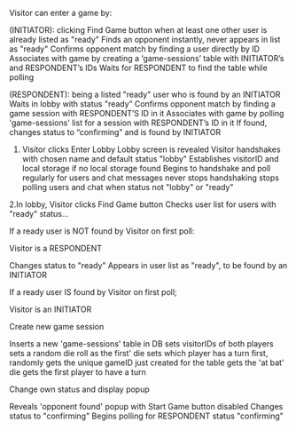 Visitor can enter a game by:

(INITIATOR): clicking Find Game button when at least one other user is already listed as "ready" 
Finds an opponent instantly, never appears in list as "ready"
Confirms opponent match by finding a user directly by ID
Associates with game by creating a ‘game-sessions’ table with INITIATOR’s and RESPONDENT’s IDs
Waits for RESPONDENT to find the table while polling

(RESPONDENT): being a listed "ready" user who is found by an INITIATOR
 Waits in lobby with status "ready”
Confirms opponent match by finding a game session with RESPONDENT’S ID in it
 Associates with game by polling 'game-sessions' list for a session with RESPONDENT’s ID in it
If found, changes status to “confirming” and is found by INITIATOR

1. Visitor clicks Enter Lobby
Lobby screen is revealed
Visitor handshakes with chosen name and default status "lobby"
Establishes visitorID and local storage if no local storage found
Begins to handshake and poll regularly for users and chat messages
never stops handshaking
stops polling users and chat when status not "lobby" or "ready"

2.In lobby,  Visitor clicks Find Game button
Checks user list for users with "ready" status…

If a  ready user is NOT found by Visitor on first poll:

Visitor is a RESPONDENT

 Changes status to "ready"
 Appears in user list as "ready", to be found by an INITIATOR

If a ready user IS found by Visitor on first poll;

Visitor is an INITIATOR

Create new game session

  Inserts a new 'game-sessions' table in DB
  sets visitorIDs of both players
  sets a random die roll as the first' die
  sets which player has a turn first, randomly
  gets the unique gameID just created for the table
  gets the 'at bat' die
  gets the first player to have a turn

Change own status and display popup

 Reveals 'opponent found' popup with Start Game button disabled
 Changes status to "confirming"
 Begins polling for RESPONDENT status "confirming"
